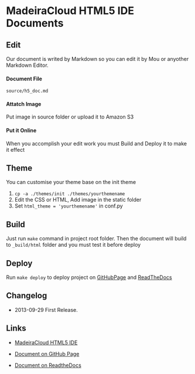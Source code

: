 MadeiraCloud HTML5 IDE Documents
========
## Edit 
Our document is writed by Markdown so you can edit it by Mou or anyother Markdown Editor.
#### Document File
  `source/h5_doc.md`
#### Attatch Image
  Put image in source folder or upload it to Amazon S3
#### Put it Online
  When you accomplish your edit work you must Build and Deploy it to make it effect

## Theme
You can customise your theme base on the init theme

1. `cp -a ./themes/init ./themes/yourthemename`
2. Edit the CSS or HTML,  Add image in the static folder
3. Set `html_theme = 'yourthemename'` in conf.py


## Build
Just run `make` command in project root folder. Then the document will build to `_build/html` folder and you must test it before deploy


## Deploy
Run `make deploy` to deploy project on [GitHubPage](http://madeiracloud.github.io/h5-docs/) and [ReadTheDocs](http://madeiracloud-document.readthedocs.org/en/latest/)

## Changelog

- 2013-09-29 First Release.

## Links

- [MadeiraCloud HTML5 IDE](https://ide.madeiracloud.com/v2/)

- [Document on GitHub Page](http://madeiracloud.github.io/h5-docs/)

- [Document on ReadtheDocs](http://madeiracloud-document.readthedocs.org/en/latest/)
